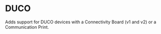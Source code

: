 # DUCO

Adds support for DUCO devices with a Connectivity Board (v1 and v2) or a Communication Print.